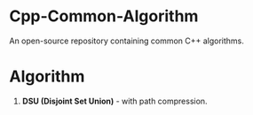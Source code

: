 # Cpp-Common-Algorithm

An open-source repository containing common C++ algorithms.

# Algorithm

1. **DSU (Disjoint Set Union)** - with path compression.
